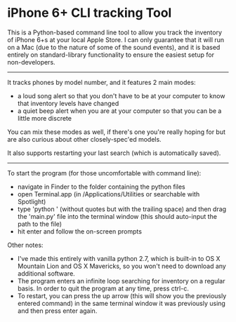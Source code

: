# iPhone 6+ CLI tracking Tool

This is a Python-based command line tool to allow you track the inventory of iPhone 6+s at your local Apple Store. I can only guarantee that it will run on a Mac (due to the nature of some of the sound events), and it is based entirely on standard-library functionality to ensure the easiest setup for non-developers.

--------

It tracks phones by model number, and it features 2 main modes:
* a loud song alert so that you don't have to be at your computer to know that inventory levels have changed
* a quiet beep alert when you are at your computer so that you can be a little more discrete

You can mix these modes as well, if there's one you're really hoping for but are also curious about other closely-spec'ed models.

It also supports restarting your last search (which is automatically saved).

--------

To start the program (for those uncomfortable with command line):
* navigate in Finder to the folder containing the python files
* open Terminal.app (in /Applications/Utilities or searchable with Spotlight)
* type 'python ' (without quotes but with the trailing space) and then drag the 'main.py' file into the terminal window (this should auto-input the path to the file)
* hit enter and follow the on-screen prompts

Other notes:
* I've made this entirely with vanilla python 2.7, which is built-in to OS X Mountain Lion and OS X Mavericks, so you won't need to download any additional software.
* The program enters an infinite loop searching for inventory on a regular basis. In order to quit the program at any time, press ctrl-c.
* To restart, you can press the up arrow (this will show you the previously entered command) in the same terminal window it was previously using and then press enter again.